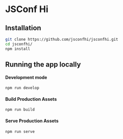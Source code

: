 # JSConf Hi

## Installation

```bash
git clone https://github.com/jsconfhi/jsconfhi.git
cd jsconfhi/
npm install
```

## Running the app locally

#### Development mode

```
npm run develop
```

#### Build Production Assets

```
npm run build
```

#### Serve Production Assets

```
npm run serve
```
